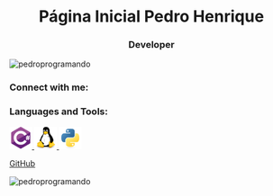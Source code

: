 <h1 align="center">Página Inicial Pedro Henrique</h1>
<h3 align="center">Developer</h3>

<p align="left"> <img src="https://komarev.com/ghpvc/?username=pedroprogramando&label=Profile%20views&color=0e75b6&style=flat" alt="pedroprogramando" /> </p>

<h3 align="left">Connect with me:</h3>
<p align="left">
</p>

<h3 align="left">Languages and Tools:</h3>
<p align="left"> <a href="https://www.w3schools.com/cs/" target="_blank" rel="noreferrer"> <img src="https://raw.githubusercontent.com/devicons/devicon/master/icons/csharp/csharp-original.svg" alt="csharp" width="40" height="40"/> </a> <a href="https://www.linux.org/" target="_blank" rel="noreferrer"> <img src="https://raw.githubusercontent.com/devicons/devicon/master/icons/linux/linux-original.svg" alt="linux" width="40" height="40"/> </a> <a href="https://www.python.org" target="_blank" rel="noreferrer"> <img src="https://raw.githubusercontent.com/devicons/devicon/master/icons/python/python-original.svg" alt="python" width="40" height="40"/> </a> </p>

[GitHub](https://img.shields.io/badge/GitHub-100000?style=for-the-badge&logo=github&logoColor=white)

<p><img align="center" src="https://github-readme-streak-stats.herokuapp.com/?user=pedroprogramando&" alt="pedroprogramando" /></p>
